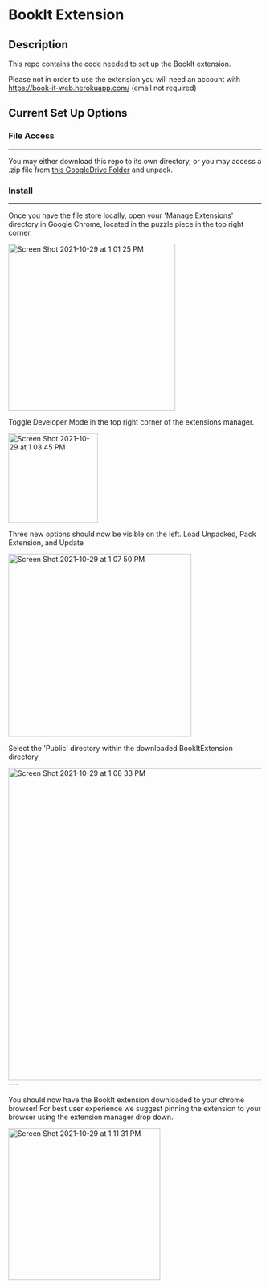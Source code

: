 # BookIt Extension

## Description
This repo contains the code needed to set up the BookIt extension.

Please not in order to use the extension you will need an account with https://book-it-web.herokuapp.com/ (email not required)

## Current Set Up Options
### File Access
---
You may either download this repo to its own directory, or you may access a .zip file from [this GoogleDrive Folder](https://drive.google.com/drive/folders/1-h6_KIU5qRwLMgoFeMGGt60Yt8je6pNk?usp=sharing) and unpack.

### Install
---
Once you have the file store locally, open your 'Manage Extensions' directory in Google Chrome, located in the puzzle piece in the top right corner.

<img width="332" alt="Screen Shot 2021-10-29 at 1 01 25 PM" src="https://user-images.githubusercontent.com/49505960/139481598-ef9e3107-fc3a-48dc-b2b5-57f2f10c2270.png">

Toggle Developer Mode in the top right corner of the extensions manager.

<img width="178" alt="Screen Shot 2021-10-29 at 1 03 45 PM" src="https://user-images.githubusercontent.com/49505960/139481798-8823294a-2a9e-415d-97d6-f176b1a32183.png">

Three new options should now be visible on the left.
Load Unpacked, Pack Extension, and Update

<img width="364" alt="Screen Shot 2021-10-29 at 1 07 50 PM" src="https://user-images.githubusercontent.com/49505960/139482208-bc31432e-8500-4919-a6e4-c547f834adee.png">

Select the 'Public' directory within the downloaded BookItExtension directory

<img width="621" alt="Screen Shot 2021-10-29 at 1 08 33 PM" src="https://user-images.githubusercontent.com/49505960/139482311-5709f67f-79c5-41a2-89ef-837bd84d3fdb.png">
---

You should now have the BookIt extension downloaded to your chrome browser! For best user experience we suggest pinning the extension to your browser using the extension manager drop down.

<img width="302" alt="Screen Shot 2021-10-29 at 1 11 31 PM" src="https://user-images.githubusercontent.com/49505960/139482585-393fc44a-6e4f-43ee-a649-d54df945ca33.png">
